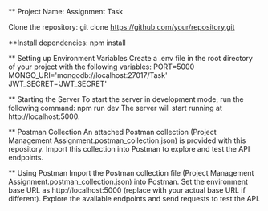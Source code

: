 ** Project Name: Assignment Task


Clone the repository:
git clone https://github.com/your/repository.git


**Install dependencies:
npm install


** Setting up Environment Variables
Create a .env file in the root directory of your project with the following variables:
PORT=5000
MONGO_URI='mongodb://localhost:27017/Task'
JWT_SECRET='JWT_SECRET'


** Starting the Server
To start the server in development mode, run the following command:
npm run dev
The server will start running at http://localhost:5000.


** Postman Collection
An attached Postman collection (Project Management Assignment.postman_collection.json) is provided with this repository. Import this collection into Postman to explore and test the API endpoints.

** Using Postman
Import the Postman collection file (Project Management Assignment.postman_collection.json) into Postman.
Set the environment base URL as http://localhost:5000 (replace with your actual base URL if different).
Explore the available endpoints and send requests to test the API.